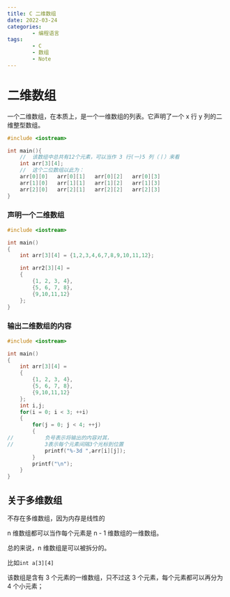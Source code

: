 ```yaml
---
title: C 二维数组
date: 2022-03-24
categories:
        - 编程语言
tags:
        - C
        - 数组
        - Note
---
```


# 二维数组

一个二维数组，在本质上，是一个一维数组的列表。它声明了一个 x 行 y 列的二维整型数组。

```c
#include <iostream>

int main(){
    //  该数组中总共有12个元素，可以当作 3 行(一)5 列（丨）来看
    int arr[3][4];
    //  这个二位数组以此为：
    arr[0][0]   arr[0][1]   arr[0][2]   arr[0][3]
    arr[1][0]   arr[1][1]   arr[1][2]   arr[1][3]
    arr[2][0]   arr[2][1]   arr[2][2]   arr[2][3]
}
```

### 声明一个二维数组

```c
#include <iostream>

int main()
{
    int arr[3][4] = {1,2,3,4,6,7,8,9,10,11,12};

    int arr2[3][4] =
    {
        {1, 2, 3, 4},
        {5, 6, 7, 8},
        {9,10,11,12}
    };
}


```

### **输出二维数组的内容**

```c
#include <iostream>

int main()
{
    int arr[3][4] =
    {
        {1, 2, 3, 4},
        {5, 6, 7, 8},
        {9,10,11,12}
    };
    int i,j;
    for(i = 0; i < 3; ++i)
    {
        for(j = 0; j < 4; ++j)
        {
//          负号表示将输出的内容对其，
//          3表示每个元素间隔3个光标到位置
            printf("%-3d ",arr[i][j]);
        }
        printf("\n");
    }
}


```

## 关于多维数组

不存在多维数组，因为内存是线性的

n 维数组都可以当作每个元素是 n - 1 维数组的一维数组。

总的来说，n 维数组是可以被拆分的。

比如`int a[3][4]`

该数组是含有 3 个元素的一维数组，只不过这 3 个元素，每个元素都可以再分为 4 个小元素；
